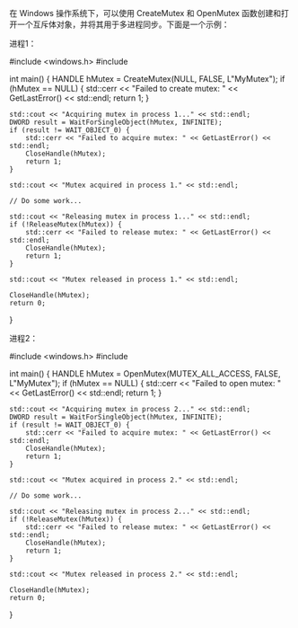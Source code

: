 在 Windows 操作系统下，可以使用 CreateMutex 和 OpenMutex 函数创建和打开一个互斥体对象，并将其用于多进程同步。下面是一个示例：

进程1：

#include <windows.h>
#include <iostream>

int main()
{
    HANDLE hMutex = CreateMutex(NULL, FALSE, L"MyMutex");
    if (hMutex == NULL) {
        std::cerr << "Failed to create mutex: " << GetLastError() << std::endl;
        return 1;
    }

    std::cout << "Acquiring mutex in process 1..." << std::endl;
    DWORD result = WaitForSingleObject(hMutex, INFINITE);
    if (result != WAIT_OBJECT_0) {
        std::cerr << "Failed to acquire mutex: " << GetLastError() << std::endl;
        CloseHandle(hMutex);
        return 1;
    }

    std::cout << "Mutex acquired in process 1." << std::endl;

    // Do some work...

    std::cout << "Releasing mutex in process 1..." << std::endl;
    if (!ReleaseMutex(hMutex)) {
        std::cerr << "Failed to release mutex: " << GetLastError() << std::endl;
        CloseHandle(hMutex);
        return 1;
    }

    std::cout << "Mutex released in process 1." << std::endl;

    CloseHandle(hMutex);
    return 0;
}

  
进程2：
  
  #include <windows.h>
#include <iostream>

int main()
{
    HANDLE hMutex = OpenMutex(MUTEX_ALL_ACCESS, FALSE, L"MyMutex");
    if (hMutex == NULL) {
        std::cerr << "Failed to open mutex: " << GetLastError() << std::endl;
        return 1;
    }

    std::cout << "Acquiring mutex in process 2..." << std::endl;
    DWORD result = WaitForSingleObject(hMutex, INFINITE);
    if (result != WAIT_OBJECT_0) {
        std::cerr << "Failed to acquire mutex: " << GetLastError() << std::endl;
        CloseHandle(hMutex);
        return 1;
    }

    std::cout << "Mutex acquired in process 2." << std::endl;

    // Do some work...

    std::cout << "Releasing mutex in process 2..." << std::endl;
    if (!ReleaseMutex(hMutex)) {
        std::cerr << "Failed to release mutex: " << GetLastError() << std::endl;
        CloseHandle(hMutex);
        return 1;
    }

    std::cout << "Mutex released in process 2." << std::endl;

    CloseHandle(hMutex);
    return 0;
}

